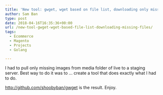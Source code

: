 ```yaml
---
title: 'New tool: gwget, wget based on file list, downloading only missing files'
author: Sam Ban
type: post
date: 2018-04-16T16:35:36+00:00
url: /new-tool-gwget-wget-based-file-list-downloading-missing-files/
tags:
  - Ecommerce
  - Magento
  - Projects
  - Golang

---
```

I had to pull only missing images from media folder of live to a staging server. Best way to do it was to &#8230; create a tool that does exactly what I had to do.

<http://github.com/shoobyban/gwget> is the result. Enjoy.

&nbsp;

